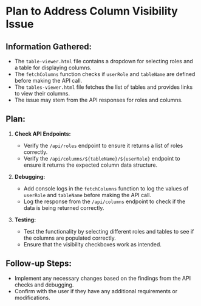 # Plan to Address Column Visibility Issue

## Information Gathered:

- The `table-viewer.html` file contains a dropdown for selecting roles and a table for displaying columns.
- The `fetchColumns` function checks if `userRole` and `tableName` are defined before making the API call.
- The `tables-viewer.html` file fetches the list of tables and provides links to view their columns.
- The issue may stem from the API responses for roles and columns.

## Plan:

1. **Check API Endpoints:**

   - Verify the `/api/roles` endpoint to ensure it returns a list of roles correctly.
   - Verify the `/api/columns/${tableName}/${userRole}` endpoint to ensure it returns the expected column data structure.

2. **Debugging:**

   - Add console logs in the `fetchColumns` function to log the values of `userRole` and `tableName` before making the API call.
   - Log the response from the `/api/columns` endpoint to check if the data is being returned correctly.

3. **Testing:**
   - Test the functionality by selecting different roles and tables to see if the columns are populated correctly.
   - Ensure that the visibility checkboxes work as intended.

## Follow-up Steps:

- Implement any necessary changes based on the findings from the API checks and debugging.
- Confirm with the user if they have any additional requirements or modifications.

